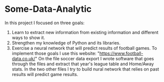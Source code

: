 # Some-Data-Analytic
In this project I focused on three goals:
1) Learn to extract new information from existing information and different ways to show it.
2) Strengthen my knowledge of Python and its libraries.
3) Exercise a neural network that will predict results of football games.
To implement those goals I use this website: "https://www.football-data.co.uk/"
On the file soccer data export I wrote software that goes through the files and extract that year's league table and Home/Away stats.
In the two other files I try to build nural network that relies on past results will predict game results.

